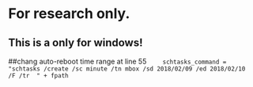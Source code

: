 # For research only.
## This is a only for windows!

##chang auto-reboot time range at line 55
`    schtasks_command = "schtasks /create /sc minute /tn mbox /sd 2018/02/09 /ed 2018/02/10  /F /tr  " + fpath`